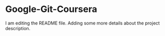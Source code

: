 # Google-Git-Coursera
I am editing the README file. Adding some more details about the project description.
